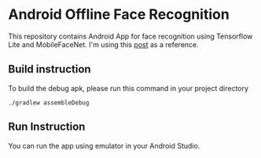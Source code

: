 # Android Offline Face Recognition

This repository contains Android App for face recognition using Tensorflow Lite and MobileFaceNet. 
I'm using this [post](https://medium.com/@estebanuri/real-time-face-recognition-with-android-tensorflow-lite-14e9c6cc53a5) as a reference.
 
## Build instruction
 
To build the debug apk, please run this command in your project directory
 
 ```
 ./gradlew assembleDebug
 ```
 
## Run Instruction
 
You can run the app using emulator in your Android Studio.
